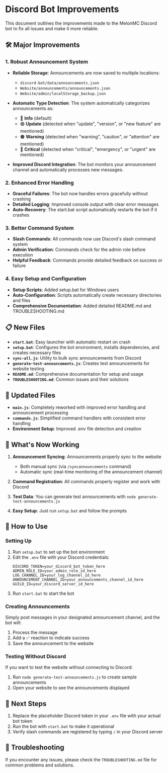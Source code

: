 # Discord Bot Improvements

This document outlines the improvements made to the MelonMC Discord bot to fix all issues and make it more reliable.

## 🛠️ Major Improvements

### 1. Robust Announcement System

- **Reliable Storage**: Announcements are now saved to multiple locations:
  - `discord-bot/data/announcements.json`
  - `Website/announcements/announcements.json`
  - `Website/admin/localStorage_backup.json`

- **Automatic Type Detection**: The system automatically categorizes announcements as:
  - 🔵 **Info** (default)
  - 🟢 **Update** (detected when "update", "version", or "new feature" are mentioned)
  - 🟠 **Warning** (detected when "warning", "caution", or "attention" are mentioned)
  - 🔴 **Critical** (detected when "critical", "emergency", or "urgent" are mentioned)

- **Improved Discord Integration**: The bot monitors your announcement channel and automatically processes new messages.

### 2. Enhanced Error Handling

- **Graceful Failures**: The bot now handles errors gracefully without crashing
- **Detailed Logging**: Improved console output with clear error messages
- **Auto-Recovery**: The start.bat script automatically restarts the bot if it crashes

### 3. Better Command System

- **Slash Commands**: All commands now use Discord's slash command system
- **Admin Verification**: Commands check for the admin role before execution
- **Helpful Feedback**: Commands provide detailed feedback on success or failure

### 4. Easy Setup and Configuration

- **Setup Scripts**: Added setup.bat for Windows users
- **Auto-Configuration**: Scripts automatically create necessary directories and files
- **Comprehensive Documentation**: Added detailed README.md and TROUBLESHOOTING.md

## 📋 New Files

- **`start.bat`**: Easy launcher with automatic restart on crash
- **`setup.bat`**: Configures the bot environment, installs dependencies, and creates necessary files
- **`sync-all.js`**: Utility to bulk sync announcements from Discord
- **`generate-test-announcements.js`**: Creates test announcements for website testing
- **`README.md`**: Comprehensive documentation for setup and usage
- **`TROUBLESHOOTING.md`**: Common issues and their solutions

## 🔄 Updated Files

- **`main.js`**: Completely reworked with improved error handling and announcement processing
- **`commands.js`**: Simplified command handlers with consistent error handling
- **Environment Setup**: Improved .env file detection and creation

## 🚀 What's Now Working

1. **Announcement Syncing**: Announcements properly sync to the website
   - Both manual sync (via `/syncannouncements` command)
   - Automatic sync (real-time monitoring of the announcement channel)

2. **Command Registration**: All commands properly register and work with Discord

3. **Test Data**: You can generate test announcements with `node generate-test-announcements.js`

4. **Easy Setup**: Just run `setup.bat` and follow the prompts

## 📝 How to Use

### Setting Up

1. Run `setup.bat` to set up the bot environment
2. Edit the `.env` file with your Discord credentials:
   ```
   DISCORD_TOKEN=your_discord_bot_token_here
   ADMIN_ROLE_ID=your_admin_role_id_here
   LOG_CHANNEL_ID=your_log_channel_id_here
   ANNOUNCEMENT_CHANNEL_ID=your_announcements_channel_id_here
   GUILD_ID=your_discord_server_id_here
   ```
3. Run `start.bat` to start the bot

### Creating Announcements

Simply post messages in your designated announcement channel, and the bot will:
1. Process the message
2. Add a ✅ reaction to indicate success
3. Save the announcement to the website

### Testing Without Discord

If you want to test the website without connecting to Discord:
1. Run `node generate-test-announcements.js` to create sample announcements
2. Open your website to see the announcements displayed

## 🔮 Next Steps

1. Replace the placeholder Discord token in your `.env` file with your actual bot token
2. Run the bot with `start.bat` to make it operational
3. Verify slash commands are registered by typing `/` in your Discord server

## 🛑 Troubleshooting

If you encounter any issues, please check the `TROUBLESHOOTING.md` file for common problems and solutions. 